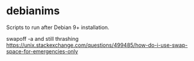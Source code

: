 # debianims
Scripts to run after Debian 9+ installation.

swapoff -a
and still thrashing
https://unix.stackexchange.com/questions/499485/how-do-i-use-swap-space-for-emergencies-only
